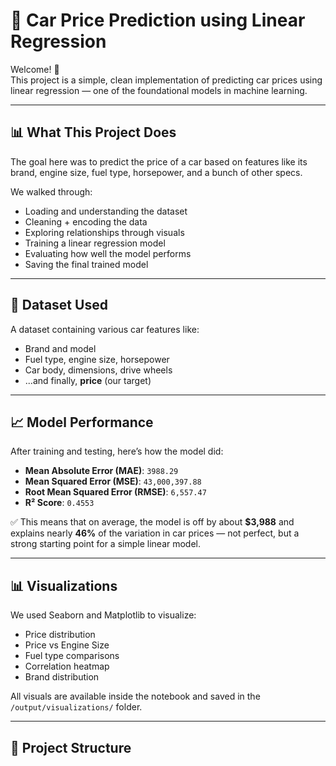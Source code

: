 # 🚗 Car Price Prediction using Linear Regression

Welcome! 👋  
This project is a simple, clean implementation of predicting car prices using linear regression — one of the foundational models in machine learning.

---

## 📊 What This Project Does

The goal here was to predict the price of a car based on features like its brand, engine size, fuel type, horsepower, and a bunch of other specs.

We walked through:
- Loading and understanding the dataset
- Cleaning + encoding the data
- Exploring relationships through visuals
- Training a linear regression model
- Evaluating how well the model performs
- Saving the final trained model

---

## 🧪 Dataset Used

A dataset containing various car features like:
- Brand and model
- Fuel type, engine size, horsepower
- Car body, dimensions, drive wheels
- ...and finally, **price** (our target)

---

## 📈 Model Performance

After training and testing, here’s how the model did:

- **Mean Absolute Error (MAE)**: `3988.29`
- **Mean Squared Error (MSE)**: `43,000,397.88`
- **Root Mean Squared Error (RMSE)**: `6,557.47`
- **R² Score**: `0.4553`

✅ This means that on average, the model is off by about **$3,988** and explains nearly **46%** of the variation in car prices — not perfect, but a strong starting point for a simple linear model.

---

## 📊 Visualizations

We used Seaborn and Matplotlib to visualize:
- Price distribution
- Price vs Engine Size
- Fuel type comparisons
- Correlation heatmap
- Brand distribution

All visuals are available inside the notebook and saved in the `/output/visualizations/` folder.

---



## 📂 Project Structure

